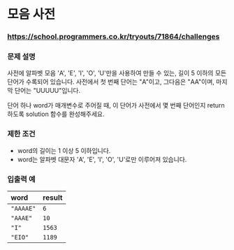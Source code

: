 # 모음 사전

### https://school.programmers.co.kr/tryouts/71864/challenges

### 문제 설명

사전에 알파벳 모음 'A', 'E', 'I', 'O', 'U'만을 사용하여 만들 수 있는, 길이 5 이하의 모든 단어가 수록되어 있습니다. 사전에서 첫 번째 단어는 "A"이고, 그다음은 "AA"이며, 마지막 단어는 "UUUUU"입니다.

단어 하나 word가 매개변수로 주어질 때, 이 단어가 사전에서 몇 번째 단어인지 return 하도록 solution 함수를 완성해주세요.

### 제한 조건

-   word의 길이는 1 이상 5 이하입니다.
-   word는 알파벳 대문자 'A', 'E', 'I', 'O', 'U'로만 이루어져 있습니다.

### 입출력 예

| word      | result |
| :-------- | :----- |
| `"AAAAE"` | `6`    |
| `"AAAE"`  | `10`   |
| `"I"`     | `1563` |
| `"EIO"`   | `1189` |
